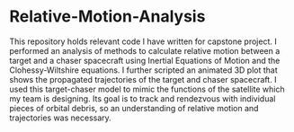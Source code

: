 # Relative-Motion-Analysis
This repository holds relevant code I have written for capstone project. I performed an analysis of methods to calculate relative motion between a target and a chaser spacecraft using Inertial Equations of Motion and the Clohessy-Wiltshire equations. I further scripted an animated 3D plot that shows the propagated trajectories of the target and chaser spacecraft. I used this target-chaser model to mimic the functions of the satellite which my team is designing. Its goal is to track and rendezvous with individual pieces of orbital debris, so an understanding of relative motion and trajectories was necessary.
